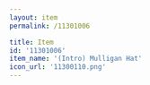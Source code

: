 ```yaml
---
layout: item
permalink: /11301006

title: Item
id: '11301006'
item_name: '(Intro) Mulligan Hat'
icon_url: '11300110.png'
---
```

